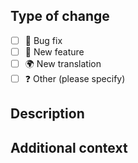 ## **Type of change**

- [ ] 🐛 Bug fix
- [ ] 🚀 New feature
- [ ] 🌍 New translation
- [ ] ❓ Other (please specify)

## **Description**

<!-- Please include a summary of the change and/or which issue is fixed. -->

## **Additional context**

<!-- Add any other context or additional information about the pull request.-->
